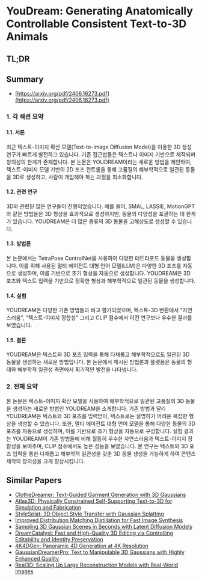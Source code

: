 # YouDream: Generating Anatomically Controllable Consistent Text-to-3D Animals
## TL;DR
## Summary
- [https://arxiv.org/pdf/2406.16273.pdf](https://arxiv.org/pdf/2406.16273.pdf)

### 1. 각 섹션 요약

#### 1.1. 서론
최근 텍스트-이미지 확산 모델(Text-to-Image Diffusion Model)을 이용한 3D 생성 연구가 빠르게 발전하고 있습니다. 기존 접근법들은 텍스트나 이미지 기반으로 제작되며 창의성의 한계가 존재합니다. 본 논문은 YOUDREAM이라는 새로운 방법을 제안하여, 텍스트-이미지 모델 기반의 2D 포즈 컨트롤을 통해 고품질의 해부학적으로 일관된 동물을 3D로 생성하고, 사람이 개입해야 하는 과정을 최소화합니다.

#### 1.2. 관련 연구
3D와 관련된 많은 연구들이 진행되었습니다. 예를 들어, SMAL, LASSIE, MotionGPT와 같은 방법들은 3D 형상을 효과적으로 생성하지만, 동물의 다양성을 포괄하는 데 한계가 있습니다. YOUDREAM은 더 많은 종류의 3D 동물을 고해상도로 생성할 수 있습니다.

#### 1.3. 방법론
본 논문에서는 TetraPose ControlNet을 사용하여 다양한 테트라포드 동물을 생성합니다. 이를 위해 사용된 멀티 에이전트 대형 언어 모델(LLM)은 다양한 3D 포즈를 자동으로 생성하며, 이를 기반으로 초기 형상을 자동으로 생성합니다. YOUDREAM은 3D 포즈와 텍스트 입력을 기반으로 정확한 형상과 해부학적으로 일관된 동물을 생성합니다.

#### 1.4. 실험
YOUDREAM은 다양한 기존 방법들과 비교 평가되었으며, 텍스트-3D 변환에서 "자연스러움", "텍스트-이미지 정합성" 그리고 CLIP 점수에서 이전 연구보다 우수한 결과를 보였습니다.

#### 1.5. 결론
YOUDREAM은 텍스트와 3D 포즈 입력을 통해 다채롭고 해부학적으로도 일관된 3D 동물을 생성하는 새로운 방법입니다. 본 논문에서 제시된 방법론과 플랫폼은 동물의 형태와 해부학적 일관성 측면에서 획기적인 발전을 나타냅니다.

### 2. 전체 요약

본 논문은 텍스트-이미지 확산 모델을 사용하여 해부학적으로 일관된 고품질의 3D 동물을 생성하는 새로운 방법인 YOUDREAM을 소개합니다. 기존 방법과 달리 YOUDREAM은 텍스트와 3D 포즈를 입력받아, 텍스트로는 설명하기 어려운 복잡한 형상을 생성할 수 있습니다. 또한, 멀티 에이전트 대형 언어 모델을 통해 다양한 동물의 3D 포즈를 자동으로 생성하며, 이를 기반으로 초기 형상을 자동으로 구성합니다. 실험 결과는 YOUDREAM이 기존 방법들에 비해 월등히 우수한 자연스러움과 텍스트-이미지 정합성을 보여주며, CLIP 점수에서도 높은 성능을 보였습니다. 본 연구는 텍스트와 3D 포즈 입력을 통한 다채롭고 해부학적 일관성을 갖춘 3D 동물 생성을 가능하게 하여 콘텐츠 제작의 창의성을 크게 향상시킵니다.

## Similar Papers
- [ClotheDreamer: Text-Guided Garment Generation with 3D Gaussians](2406.16815.md)
- [Atlas3D: Physically Constrained Self-Supporting Text-to-3D for Simulation and Fabrication](2405.18515.md)
- [StyleSplat: 3D Object Style Transfer with Gaussian Splatting](2407.09473.md)
- [Improved Distribution Matching Distillation for Fast Image Synthesis](2405.14867.md)
- [Sampling 3D Gaussian Scenes in Seconds with Latent Diffusion Models](2406.13099.md)
- [DreamCatalyst: Fast and High-Quality 3D Editing via Controlling Editability and Identity Preservation](2407.11394.md)
- [4K4DGen: Panoramic 4D Generation at 4K Resolution](2406.13527.md)
- [GaussianDreamerPro: Text to Manipulable 3D Gaussians with Highly Enhanced Quality](2406.18462.md)
- [Real3D: Scaling Up Large Reconstruction Models with Real-World Images](2406.08479.md)
